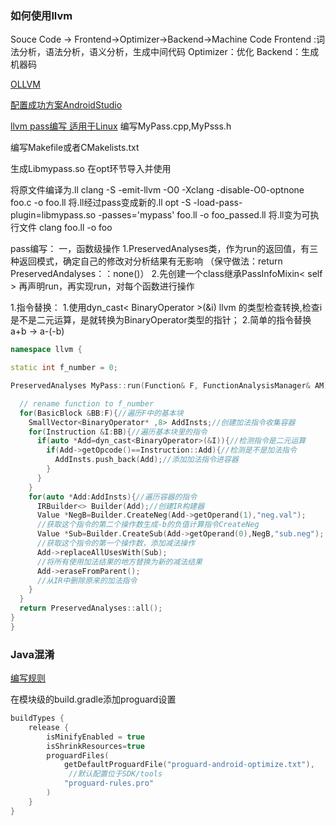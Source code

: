 
### 如何使用llvm
Souce Code -> Frontend->Optimizer->Backend->Machine Code
Frontend :词法分析，语法分析，语义分析，生成中间代码
Optimizer：优化
Backend：生成机器码

[OLLVM](https://www.cnblogs.com/huhuf6/p/14010717.html)


[配置成功方案AndroidStudio](https://pshocker.github.io/2022/05/04/%E7%94%A8ollvm%E6%B7%B7%E6%B7%86native%E4%BB%A3%E7%A0%81/)


[llvm pass编写   适用于Linux](https://www.less-bug.com/posts/llvm-implement-function-pass-from-scratch/)
编写MyPass.cpp,MyPsss.h

编写Makefile或者CMakelists.txt

生成Libmypass.so
在opt环节导入并使用


将原文件编译为.ll
clang -S -emit-llvm -O0 -Xclang -disable-O0-optnone foo.c -o foo.ll
将.ll经过pass变成新的.ll
opt -S -load-pass-plugin=libmypass.so -passes='mypass' foo.ll -o foo_passed.ll
将.ll变为可执行文件
clang foo.ll -o foo 


pass编写：
一，函数级操作
1.PreservedAnalyses类，作为run的返回值，有三种返回模式，确定自己的修改对分析结果有无影响
（保守做法：return PreservedAndalyses：：none()）
2.先创建一个class继承PassInfoMixin< self > 再声明run，再实现run，对每个函数进行操作

1.指令替换：
	1.使用dyn_cast< BinaryOperator >(&i) llvm 的类型检查转换,检查i是不是二元运算，是就转换为BinaryOperator类型的指针；
	2.简单的指令替换a+b -> a-(-b)
```cpp
namespace llvm {

static int f_number = 0;

PreservedAnalyses MyPass::run(Function& F, FunctionAnalysisManager& AM) {

  // rename function to f_number
  for(BasicBlock &BB:F){//遍历F中的基本块
    SmallVector<BinaryOperator* ,8> AddInsts;//创建加法指令收集容器
    for(Instruction &I:BB){//遍历基本块里的指令
      if(auto *Add=dyn_cast<BinaryOperator>(&I)){//检测指令是二元运算
        if(Add->getOpcode()==Instruction::Add){//检测是不是加法指令
          AddInsts.push_back(Add);//添加加法指令进容器
        }
      }
    }
    for(auto *Add:AddInsts){//遍历容器的指令
      IRBuilder<> Builder(Add);//创建IR构建器
      Value *NegB=Builder.CreateNeg(Add->getOperand(1),"neg.val");
      //获取这个指令的第二个操作数生成-b的负值计算指令CreateNeg
      Value *Sub=Builder.CreateSub(Add->getOperand(0),NegB,"sub.neg");
      //获取这个指令的第一个操作数，添加减法操作
      Add->replaceAllUsesWith(Sub);
      //将所有使用加法结果的地方替换为新的减法结果
      Add->eraseFromParent();
      //从IR中删除原来的加法指令
    }
  }
  return PreservedAnalyses::all();
}
}  
```


### Java混淆
[编写规则](https://www.guardsquare.com/manual/configuration/usage)

在模块级的build.gradle添加proguard设置
```build.gradle.kts
buildTypes {  
    release {  
        isMinifyEnabled = true  
        isShrinkResources=true  
        proguardFiles(  
            getDefaultProguardFile("proguard-android-optimize.txt"), 
             //默认配置位于SDK/tools
            "proguard-rules.pro"  
        )  
    }  
}
```







